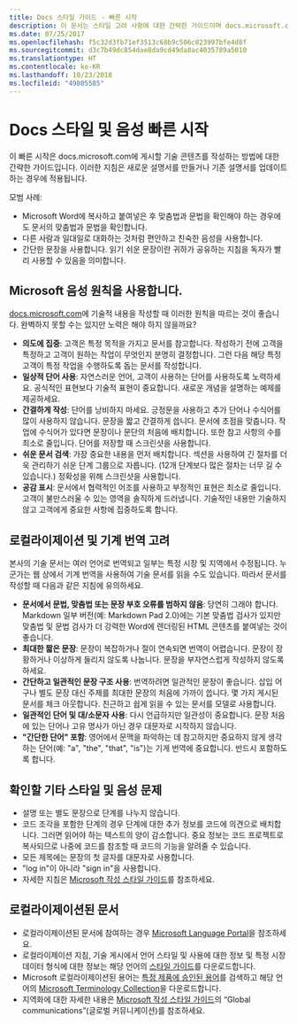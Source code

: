 ```yaml
---
title: Docs 스타일 가이드 - 빠른 시작
description: 이 문서는 스타일 고려 사항에 대한 간략한 가이드이며 docs.microsoft.com을 시작하기 위한 필수 항목을 포함하고 있습니다.
ms.date: 07/25/2017
ms.openlocfilehash: f5c32d3fb71ef3513c68b9c506c823997bfe4d8f
ms.sourcegitcommit: d3c7b49dc854dae8da9cd49da8ac4035789a5010
ms.translationtype: HT
ms.contentlocale: ko-KR
ms.lasthandoff: 10/23/2018
ms.locfileid: "49805585"
---
```

# <a name="docs-style-and-voice-quick-start"></a>Docs 스타일 및 음성 빠른 시작

이 빠른 시작은 docs.microsoft.com에 게시할 기술 콘텐츠를 작성하는 방법에 대한 간략한 가이드입니다. 이러한 지침은 새로운 설명서를 만들거나 기존 설명서를 업데이트하는 경우에 적용됩니다.

모범 사례:

- Microsoft Word에 복사하고 붙여넣은 후 맞춤법과 문법을 확인해야 하는 경우에도 문서의 맞춤법과 문법을 확인합니다.
- 다른 사람과 일대일로 대화하는 것처럼 편안하고 친숙한 음성을 사용합니다.
- 간단한 문장을 사용합니다. 읽기 쉬운 문장이란 귀하가 공유하는 지침을 독자가 빨리 사용할 수 있음을 의미합니다.

## <a name="use-the-microsoft-voice-principles"></a>Microsoft 음성 원칙을 사용합니다.

[docs.microsoft.com](https://docs.microsoft.com)에 기술적 내용을 작성할 때 이러한 원칙을 따르는 것이 좋습니다. 완벽하지 못할 수는 있지만 노력은 해야 하지 않을까요?

- **의도에 집중**: 고객은 특정 목적을 가지고 문서를 참고합니다. 작성하기 전에 고객을 특정하고 고객이 원하는 작업이 무엇인지 분명히 결정합니다. 그런 다음 해당 특정 고객이 특정 작업을 수행하도록 돕는 문서를 작성합니다.
- **일상적 단어 사용**: 자연스러운 언어, 고객이 사용하는 단어를 사용하도록 노력하세요. 공식적인 표현보다 기술적 표현이 중요합니다. 새로운 개념을 설명하는 예제를 제공하세요.
- **간결하게 작성**: 단어를 낭비하지 마세요. 긍정문을 사용하고 추가 단어나 수식어를 많이 사용하지 않습니다. 문장을 짧고 간결하게 씁니다. 문서에 초점을 맞춥니다. 작업에 수식어가 있다면 문장이나 문단의 처음에 배치합니다. 또한 참고 사항의 수를 최소로 줄입니다. 단어를 저장할 때 스크린샷을 사용합니다.
- **쉬운 문서 검색**: 가장 중요한 내용을 먼저 배치합니다. 섹션을 사용하여 긴 절차를 더욱 관리하기 쉬운 단계 그룹으로 자릅니다. (12개 단계보다 많은 절차는 너무 길 수 있습니다.) 정확성을 위해 스크린샷을 사용합니다.
- **공감 표시**: 문서에서 협력적인 어조를 사용하고 부정적인 표현은 최소로 줄입니다. 고객이 불만스러울 수 있는 영역을 솔직하게 드러냅니다. 기술적인 내용만 기술하지 않고 고객에게 중요한 사항에 집중하도록 합니다.

## <a name="consider-localization-and-machine-translation"></a>로컬라이제이션 및 기계 번역 고려

본사의 기술 문서는 여러 언어로 번역되고 일부는 특정 시장 및 지역에서 수정됩니다. 누군가는 웹 상에서 기계 번역을 사용하여 기술 문서를 읽을 수도 있습니다. 따라서 문서를 작성할 때 다음과 같은 지침에 유의하세요.

- **문서에서 문법, 맞춤법 또는 문장 부호 오류를 범하지 않음**: 당연히 그래야 합니다. Markdown 일부 버전(예: Markdown Pad 2.0)에는 기본 맞춤법 검사가 있지만 맞춤법 및 문법 검사가 더 강력한 Word에 렌더링된 HTML 콘텐츠를 붙여넣는 것이 좋습니다.
- **최대한 짧은 문장**: 문장이 복잡하거나 절이 연속되면 번역이 어렵습니다. 문장이 장황하거나 이상하게 들리지 않도록 나눕니다. 문장을 부자연스럽게 작성하지 않도록 하세요.
- **간단하고 일관적인 문장 구조 사용**: 번역하려면 일관적인 문장이 좋습니다. 삽입 어구나 별도 문장 대신 주제를 최대한 문장의 처음에 가까이 씁니다. 몇 가지 게시된 문서를 체크 아웃합니다. 친근하고 쉽게 읽을 수 있는 문서를 모델로 사용합니다.
- **일관적인 단어 및 대/소문자 사용**: 다시 언급하지만 일관성이 중요합니다. 문장 처음에 있는 단어나 고유 명사가 아닌 경우 대문자로 시작하지 않습니다.
- **"간단한 단어" 포함**: 영어에서 문맥을 파악하는 데 참고하지만 중요하지 않게 생각하는 단어(예: "a", "the", "that", "is")는 기게 번역에 중요합니다. 반드시 포함하도록 합니다.

## <a name="other-style-and-voice-issues-to-watch-for"></a>확인할 기타 스타일 및 음성 문제

- 설명 또는 별도 문장으로 단계를 나누지 않습니다.
- 코드 조각을 포함한 단계의 경우 단계에 대한 추가 정보를 코드에 의견으로 배치합니다. 그러면 읽어야 하는 텍스트의 양이 감소합니다. 중요 정보는 코드 프로젝트로 복사되므로 나중에 코드를 참조할 때 코드의 기능을 알려줄 수 있습니다.
- 모든 제목에는 문장의 첫 글자를 대문자로 사용합니다.
- "log in"이 아니라 "sign in"을 사용합니다.
- 자세한 지침은 [Microsoft 작성 스타일 가이드](https://docs.microsoft.com/style-guide/welcome)를 참조하세요.

## <a name="localized-documentation"></a>로컬라이제이션된 문서

- 로컬라이제이션된 문서에 참여하는 경우 [Microsoft Language Portal](https://www.microsoft.com/Language/Default.aspx)을 참조하세요.
- 로컬라이제이션 지침, 기술 게시에서 언어 스타일 및 사용에 대한 정보 및 특정 시장 데이터 형식에 대한 정보는 해당 언어의 [스타일 가이드](https://www.microsoft.com/Language/StyleGuides)를 다운로드합니다.
- Microsoft 로컬라이제이션된 용어는 [특정 제품에 승인된 용어](https://www.microsoft.com/Language/Default.aspx)를 검색하고 해당 언어의 [Microsoft Terminology Collection](https://www.microsoft.com/language/Terminology)을 다운로드합니다.
- 지역화에 대한 자세한 내용은 [Microsoft 작성 스타일 가이드](https://docs.microsoft.com/style-guide/global-communications)의 “Global communications”(글로벌 커뮤니케이션)를 참조하세요.
